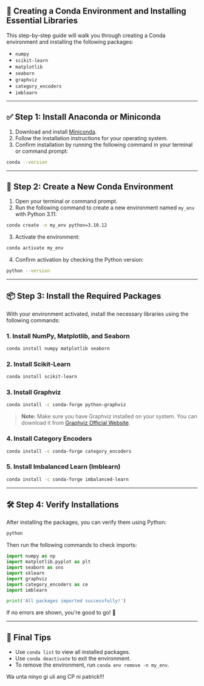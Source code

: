 ## 🐍 Creating a Conda Environment and Installing Essential Libraries

This step-by-step guide will walk you through creating a Conda environment and installing the following packages:

- `numpy`
- `scikit-learn`
- `matplotlib`
- `seaborn`
- `graphviz`
- `category_encoders`
- `imblearn`

---

## ✅ **Step 1: Install Anaconda or Miniconda**

1. Download and install [Miniconda](https://docs.conda.io/en/latest/miniconda.html).
2. Follow the installation instructions for your operating system.
3. Confirm installation by running the following command in your terminal or command prompt:

```bash
conda --version
```

---

## 🚀 **Step 2: Create a New Conda Environment**

1. Open your terminal or command prompt.
2. Run the following command to create a new environment named `my_env` with Python 3.11:

```bash
conda create -n my_env python=3.10.12
```

3. Activate the environment:

```bash
conda activate my_env
```

4. Confirm activation by checking the Python version:

```bash
python --version
```

---

## 📦 **Step 3: Install the Required Packages**

With your environment activated, install the necessary libraries using the following commands:

### 1. Install NumPy, Matplotlib, and Seaborn
```bash
conda install numpy matplotlib seaborn
```

### 2. Install Scikit-Learn
```bash
conda install scikit-learn
```

### 3. Install Graphviz
```bash
conda install -c conda-forge python-graphviz
```

> **Note:** Make sure you have Graphviz installed on your system. You can download it from [Graphviz Official Website](https://graphviz.org/download/).

### 4. Install Category Encoders
```bash
conda install -c conda-forge category_encoders
```

### 5. Install Imbalanced Learn (Imblearn)
```bash
conda install -c conda-forge imbalanced-learn
```

---

## 🛠 **Step 4: Verify Installations**

After installing the packages, you can verify them using Python:

```bash
python
```

Then run the following commands to check imports:

```python
import numpy as np
import matplotlib.pyplot as plt
import seaborn as sns
import sklearn
import graphviz
import category_encoders as ce
import imblearn

print('All packages imported successfully!')
```

If no errors are shown, you're good to go! 🎉

---

## 🚀 **Final Tips**
- Use `conda list` to view all installed packages.
- Use `conda deactivate` to exit the environment.
- To remove the environment, run `conda env remove -n my_env`.

Wa unta ninyo gi uli ang CP ni patrick!!!

